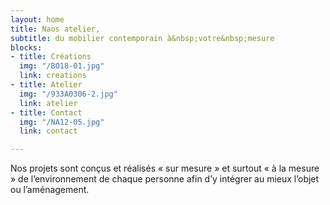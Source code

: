 ```yaml
---
layout: home
title: Naos atelier,
subtitle: du mobilier contemporain à&nbsp;votre&nbsp;mesure
blocks:
- title: Créations
  img: "/BO18-01.jpg"
  link: creations
- title: Atelier
  img: "/933A0306-2.jpg"
  link: atelier
- title: Contact
  img: "/NA12-05.jpg"
  link: contact

---
```

Nos projets sont conçus et réalisés « sur mesure » et surtout « à la mesure » de l’environnement de chaque personne afin d’y intégrer au mieux l’objet ou l’aménagement.